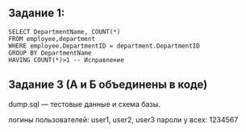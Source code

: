 ## Задание 1:
```mysql
SELECT DepartmentName, COUNT(*)
FROM employee,department
WHERE employee.DepartmentID = department.DepartmentID
GROUP BY DepartmentName
HAVING COUNT(*)>1 -- Исправление
```
## Задание 3 (А и Б объединены в коде)
dump.sql — тестовые данные и схема базы.

логины пользователей: user1, user2, user3
пароли у всех: 1234567
